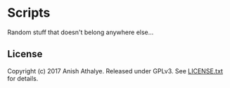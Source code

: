 # Scripts

Random stuff that doesn't belong anywhere else...

## License

Copyright (c) 2017 Anish Athalye. Released under GPLv3. See
[LICENSE.txt](LICENSE.txt) for details.
